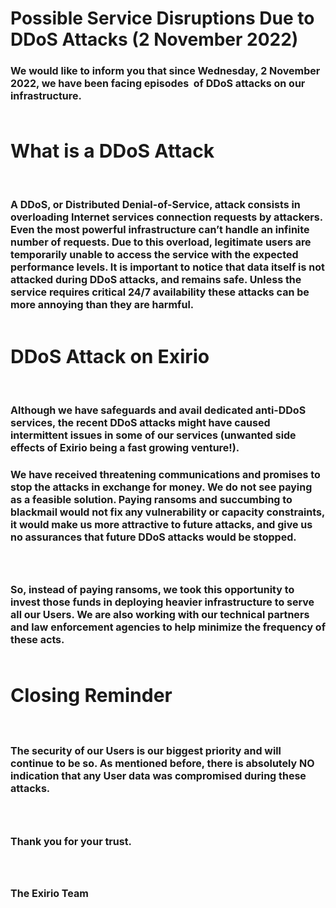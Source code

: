 # Possible Service Disruptions Due to DDoS Attacks (2 November 2022)

<h4 style="font-size: 16px; text-align: left;">We would like to inform you that since Wednesday, 2 November 2022, we have been facing episodes &nbsp;of DDoS attacks on our infrastructure.</h4>

<p style="text-align: left;"><br/></p>

<h4 style="font-size: 16px; text-align: left;"><span style="font-size: 30px;">What is a DDoS Attack</span></h4>

<p style="text-align: left;"><br/></p>

<h4 style="text-align: left;"><span style="font-size: 16px;">A DDoS, or Distributed Denial-of-Service, attack consists in overloading Internet services connection requests by attackers. Even the most powerful infrastructure can’t handle an infinite number of requests. Due to this overload, legitimate users are temporarily unable to access the service with the expected performance levels. <strong>It is important to notice that data itself is not attacked during DDoS attacks, and remains safe</strong>. Unless the service requires critical 24/7 availability these attacks can be more annoying than they are harmful.</span></h4>

<p style="text-align: left;"><br/></p>

<h4 style="text-align: left;"><span style="font-size: 30px;">DDoS Attack on Exirio</span></h4>

<p style="text-align: left;"><br/></p>

<h4 style="font-size: 16px; text-align: left;"><span dir="ltr" style="font-size: 16px;">Although we have safeguards and avail dedicated anti-DDoS services, the recent DDoS attacks might have caused intermittent issues in some of our services (unwanted side effects of Exirio being a fast growing venture!).&nbsp;</span></h4>

<h4 style="font-size: 16px; text-align: left;"><span style="font-size: 16px;">We have received threatening communications and promises to stop the attacks in exchange for money. We do not see paying as a feasible solution. Paying ransoms and succumbing to blackmail would not fix any vulnerability or capacity constraints, it would make us more attractive to future attacks, and give us no assurances that future DDoS attacks would be stopped.</span></h4>

<h4 style="font-size: 16px; text-align: left;"><span style="font-size: 16px;"><br/></span></h4>

<h4 style="font-size: 16px; text-align: left;"><span style="font-size: 16px;">So, instead of paying ransoms, we took this opportunity to invest those funds in deploying heavier infrastructure to serve all our Users. We are also working with our technical partners and law enforcement agencies to help minimize the frequency of these acts.</span></h4>

<p style="text-align: left;"><br/></p>

<h4 style="font-size: 16px; text-align: left;"><span style="font-size: 30px;">Closing Reminder</span></h4>

<p style="text-align: left;"><br/></p>

<h4 style="font-size: 16px; text-align: left;"><span style="font-size: 16px;">The security of our Users is our biggest priority and will continue to be so. <strong>As mentioned before, there is absolutely NO indication that any User data was compromised during these attacks</strong>.</span></h4>

<h4 style="font-size: 16px; text-align: left;"><span style="font-size: 16px;"><br/></span></h4>

<h4 style="font-size: 16px; text-align: left;"><span style="font-size: 16px;">Thank you for your trust.</span></h4>

<h4 style="font-size: 16px; text-align: left;"><span style="font-size: 16px;"><br/></span></h4>

<h4 style="text-align: left;"><span style="font-size: 16px;">The Exirio Team</span></h4>

<p style="text-align: left;"><br/></p>

  